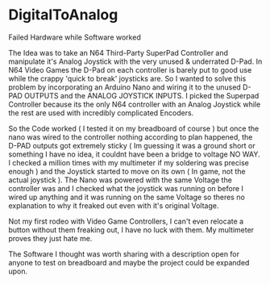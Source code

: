 # DigitalToAnalog
Failed Hardware while Software worked

The Idea was to take an N64 Third-Party SuperPad Controller and manipulate it's Analog Joystick with the very unused & underrated D-Pad. In N64 Video Games the D-Pad on each controller is barely put to good use while the crappy 'quick to break' joysticks are.
So I wanted to solve this problem by incorporating an Arduino Nano and wiring it to the unused D-PAD OUTPUTS and the ANALOG JOYSTICK INPUTS. I picked the Superpad Controller because its the only N64 controller with an Analog Joystick while the rest are used with incredibly complicated Encoders. 

So the Code worked ( I tested it on my breadboard of course ) but once the nano was wired to the controller nothing according to plan happened, the D-PAD outputs got extremely sticky ( Im guessing it was a ground short or something I have no idea, it couldnt have been a bridge to voltage NO WAY. I checked a million times with my multimeter if my soldering was precise enough ) and the Joystick started to move on its own ( In game, not the actual joystick ). The Nano was powered with the same Voltage the controller was and I checked what the joystick was running on before I wired up anything and it was running on the same Voltage so theres no explanation to why it freaked out even with it's original Voltage.

Not my first rodeo with Video Game Controllers, I can't even relocate a button without them freaking out, I have no luck with them. My multimeter proves they just hate me. 

The Software I thought was worth sharing with a description open for anyone to test on breadboard and maybe the project could be expanded upon.
